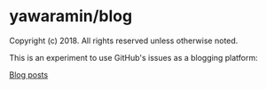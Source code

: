 # yawaramin/blog

Copyright (c) 2018. All rights reserved unless otherwise noted.

This is an experiment to use GitHub's issues as a blogging platform:

[Blog posts](https://github.com/yawaramin/blog/issues?q=is%3Aissue+is%3Aclosed)

